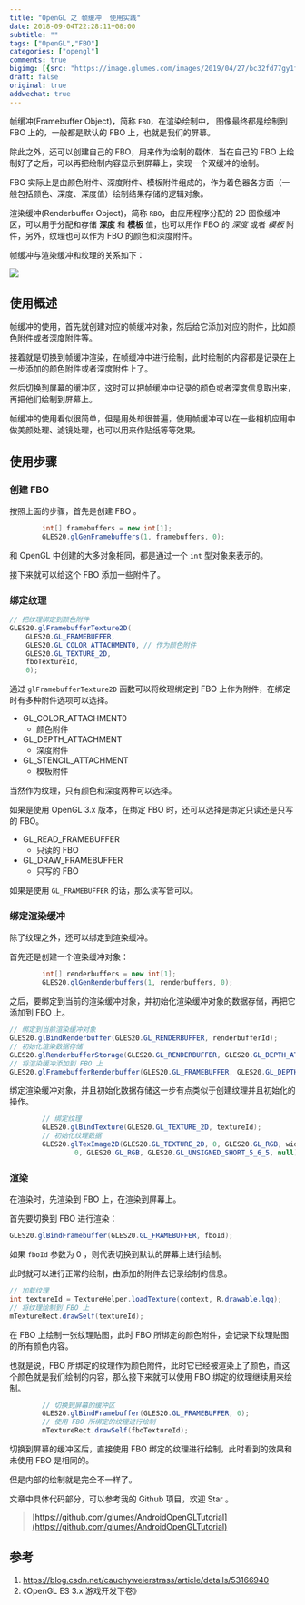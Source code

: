 ```yaml
---
title: "OpenGL 之 帧缓冲  使用实践"
date: 2018-09-04T22:28:11+08:00
subtitle: ""
tags: ["OpenGL","FBO"]
categories: ["opengl"]
comments: true
bigimg: [{src: "https://image.glumes.com/images/2019/04/27/bc32fd77gy1fuxvv2w99zj20zk0njgof.jpg", desc: ""}]
draft: false
original: true
addwechat: true
---
```


帧缓冲(Framebuffer Object)，简称 `FBO`，在渲染绘制中， 图像最终都是绘制到 FBO 上的，一般都是默认的 FBO 上，也就是我们的屏幕。

除此之外，还可以创建自己的 FBO，用来作为绘制的载体，当在自己的 FBO 上绘制好了之后，可以再把绘制内容显示到屏幕上，实现一个双缓冲的绘制。

FBO 实际上是由颜色附件、深度附件、模板附件组成的，作为着色器各方面（一般包括颜色、深度、深度值）绘制结果存储的逻辑对象。

<!--more-->

渲染缓冲(Renderbuffer Object)，简称 `RBO`，由应用程序分配的 2D 图像缓冲区，可以用于分配和存储 **深度** 和 **模板** 值，也可以用作 FBO 的 *深度* 或者 *模板* 附件，另外，纹理也可以作为 FBO 的颜色和深度附件。

帧缓冲与渲染缓冲和纹理的关系如下：

![](https://image.glumes.com/images/2019/04/27/bc32fd77gy1fuxlr1hxafj20a2081dg2.jpg)


## 使用概述

帧缓冲的使用，首先就创建对应的帧缓冲对象，然后给它添加对应的附件，比如颜色附件或者深度附件等。

接着就是切换到帧缓冲渲染，在帧缓冲中进行绘制，此时绘制的内容都是记录在上一步添加的颜色附件或者深度附件上了。

然后切换到屏幕的缓冲区，这时可以把帧缓冲中记录的颜色或者深度信息取出来，再把他们绘制到屏幕上。

帧缓冲的使用看似很简单，但是用处却很普遍，使用帧缓冲可以在一些相机应用中做美颜处理、滤镜处理，也可以用来作贴纸等等效果。

## 使用步骤


### 创建 FBO

按照上面的步骤，首先是创建 FBO 。

```java
        int[] framebuffers = new int[1];
        GLES20.glGenFramebuffers(1, framebuffers, 0);
```

和 OpenGL 中创建的大多对象相同，都是通过一个 `int` 型对象来表示的。


接下来就可以给这个 FBO 添加一些附件了。

### 绑定纹理

```java
// 把纹理绑定到颜色附件
GLES20.glFramebufferTexture2D(
    GLES20.GL_FRAMEBUFFER, 
    GLES20.GL_COLOR_ATTACHMENT0, // 作为颜色附件
    GLES20.GL_TEXTURE_2D, 
    fboTextureId, 
    0);
```

通过 `glFramebufferTexture2D` 函数可以将纹理绑定到 FBO 上作为附件，在绑定时有多种附件选项可以选择。

*   GL_COLOR_ATTACHMENT0    
    *   颜色附件
*   GL_DEPTH_ATTACHMENT     
    *   深度附件
*   GL_STENCIL_ATTACHMENT   
    *   模板附件

当然作为纹理，只有颜色和深度两种可以选择。

如果是使用 OpenGL 3.x 版本，在绑定 FBO 时，还可以选择是绑定只读还是只写的 FBO。

*   GL_READ_FRAMEBUFFER     
    *   只读的 FBO
*   GL_DRAW_FRAMEBUFFER     
    *   只写的 FBO 


如果是使用 `GL_FRAMEBUFFER` 的话，那么读写皆可以。

### 绑定渲染缓冲

除了纹理之外，还可以绑定到渲染缓冲。

首先还是创建一个渲染缓冲对象：

```java
        int[] renderbuffers = new int[1];
        GLES20.glGenRenderbuffers(1, renderbuffers, 0);
```


之后，要绑定到当前的渲染缓冲对象，并初始化渲染缓冲对象的数据存储，再把它添加到 FBO 上。
    
```java
// 绑定到当前渲染缓冲对象
GLES20.glBindRenderbuffer(GLES20.GL_RENDERBUFFER, renderbufferId);
// 初始化渲染数据存储
GLES20.glRenderbufferStorage(GLES20.GL_RENDERBUFFER, GLES20.GL_DEPTH_ATTACHMENT, width, height);
// 将渲染缓冲添加到 FBO 上
GLES20.glFramebufferRenderbuffer(GLES20.GL_FRAMEBUFFER, GLES20.GL_DEPTH_ATTACHMENT, GLES20.GL_RENDERBUFFER, renderbufferId);
```


绑定渲染缓冲对象，并且初始化数据存储这一步有点类似于创建纹理并且初始化的操作。

```java
        // 绑定纹理
        GLES20.glBindTexture(GLES20.GL_TEXTURE_2D, textureId);
        // 初始化纹理数据
        GLES20.glTexImage2D(GLES20.GL_TEXTURE_2D, 0, GLES20.GL_RGB, width, height,
                0, GLES20.GL_RGB, GLES20.GL_UNSIGNED_SHORT_5_6_5, null);
```


### 渲染

在渲染时，先渲染到 FBO 上，在渲染到屏幕上。

首先要切换到 FBO 进行渲染：

```java
GLES20.glBindFramebuffer(GLES20.GL_FRAMEBUFFER, fboId);
```

如果 `fboId` 参数为 0 ，则代表切换到默认的屏幕上进行绘制。

此时就可以进行正常的绘制，由添加的附件去记录绘制的信息。

```java
// 加载纹理
int textureId = TextureHelper.loadTexture(context, R.drawable.lgq);
// 将纹理绘制到 FBO 上
mTextureRect.drawSelf(textureId);
```

在 FBO 上绘制一张纹理贴图，此时 FBO 所绑定的颜色附件，会记录下纹理贴图的所有颜色内容。

也就是说，FBO 所绑定的纹理作为颜色附件，此时它已经被渲染上了颜色，而这个颜色就是我们绘制的内容，那么接下来就可以使用 FBO 绑定的纹理继续用来绘制。

```java
        // 切换到屏幕的缓冲区
        GLES20.glBindFramebuffer(GLES20.GL_FRAMEBUFFER, 0);
        // 使用 FBO 所绑定的纹理进行绘制
        mTextureRect.drawSelf(fboTextureId);
```

切换到屏幕的缓冲区后，直接使用 FBO 绑定的纹理进行绘制，此时看到的效果和未使用 FBO 是相同的。

但是内部的绘制就是完全不一样了。

文章中具体代码部分，可以参考我的 Github 项目，欢迎 Star 。

> [https://github.com/glumes/AndroidOpenGLTutorial](https://github.com/glumes/AndroidOpenGLTutorial)


## 参考

1. https://blog.csdn.net/cauchyweierstrass/article/details/53166940
2. 《OpenGL ES 3.x 游戏开发下卷》